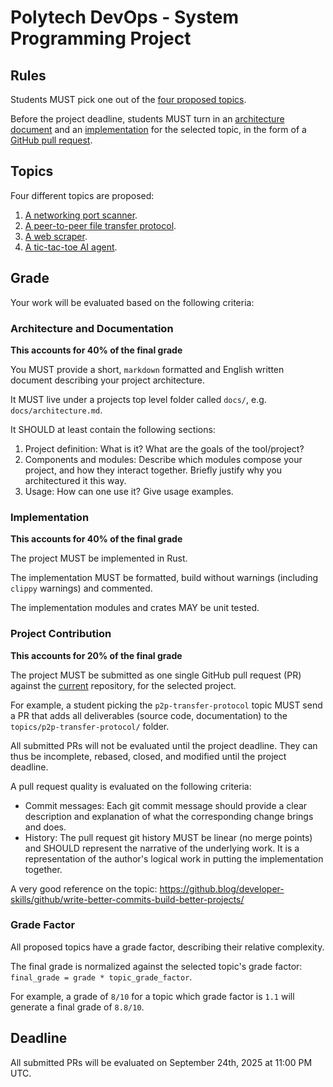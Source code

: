 # Polytech DevOps - System Programming Project

## Rules

Students MUST pick one out of the [four proposed topics](topics).

Before the project deadline, students MUST turn in an [architecture document](#architecture-and-documentation) and an [implementation](#implementation) for the selected topic, in the form of a [GitHub pull request](#project-contribution).

## Topics

Four different topics are proposed:

1. [A networking port scanner](topics/port-scanner).
1. [A peer-to-peer file transfer protocol](topics/p2p-transfer-protocol).
1. [A web scraper](topics/web-scraper).
1. [A tic-tac-toe AI agent](topics/tic-tac-toe).

## Grade

Your work will be evaluated based on the following criteria:

### Architecture and Documentation

**This accounts for 40% of the final grade**

You MUST provide a short, `markdown` formatted and English written document describing your project architecture.

It MUST live under a projects top level folder called `docs/`, e.g. `docs/architecture.md`.

It SHOULD at least contain the following sections:

1. Project definition: What is it? What are the goals of the tool/project?
1. Components and modules: Describe which modules compose your project, and how they interact together. Briefly justify why you architectured it this way.
1. Usage: How can one use it? Give usage examples.

### Implementation

**This accounts for 40% of the final grade**

The project MUST be implemented in Rust.

The implementation MUST be formatted, build without warnings (including `clippy` warnings) and commented.

The implementation modules and crates MAY be unit tested.

### Project Contribution

**This accounts for 20% of the final grade**

The project MUST be submitted as one single GitHub pull request (PR) against the [current](https://github.com/dev-sys-do/project-2427) repository, for the selected project.

For example, a student picking the `p2p-transfer-protocol` topic MUST send a PR that adds all deliverables (source code, documentation) to the `topics/p2p-transfer-protocol/` folder.

All submitted PRs will not be evaluated until the project deadline. They can thus be incomplete, rebased, closed, and modified until the project deadline.

A pull request quality is evaluated on the following criteria:
* Commit messages: Each git commit message should provide a clear description and explanation of what the corresponding change brings and does.
* History: The pull request git history MUST be linear (no merge points) and SHOULD represent the narrative of the underlying work. It is a representation of the author's logical work in putting the implementation together.

A very good reference on the topic: https://github.blog/developer-skills/github/write-better-commits-build-better-projects/

### Grade Factor

All proposed topics have a grade factor, describing their relative complexity.

The final grade is normalized against the selected topic's grade factor: `final_grade = grade * topic_grade_factor`.

For example, a grade of `8/10` for a topic which grade factor is `1.1` will generate a final grade of `8.8/10`.


## Deadline

All submitted PRs will be evaluated on September 24th, 2025 at 11:00 PM UTC.
